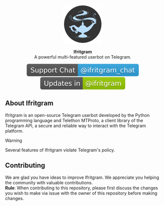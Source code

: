 <p align="center">
<a href="https://github.com/Ifritgram/Ifritgram"><img src="assets/ifritgram.png" height="128" width="128" alt="Ifritgram"/></a>
</p>

<p align="center">
<b>Ifritgram</b><br/>
A powerful multi-featured userbot on Telegram.
</p>

<p align="center">
<img src="assets/support.svg" alt="Support Chat"/>
<img src="assets/updates.svg" alt="Updates Channel"/>
</p>

<h2>About Ifritgram</h2>
<p title="Ifritgram">Ifritgram is an open-source Telegram userbot developed by the Python programming language and Telethon MTProto, a client library of the Telegram API, a secure and reliable way to interact with the Telegram platform.</p>

> [!WARNING]
> Several features of Ifritgram violate Telegram's policy.

<h2>Contributing</h2>
<p title="Contributing">We are glad you have ideas to improve Ifritgram. We appreciate you helping the community with valuable contributions.</br><b>Rule</b>: When contributing to this repository, please first discuss the changes you wish to make via issue with the owner of this repository before making changes.</p>